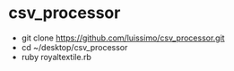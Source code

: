 # csv_processor

- git clone https://github.com/luissimo/csv_processor.git
- cd ~/desktop/csv_processor
- ruby royaltextile.rb
